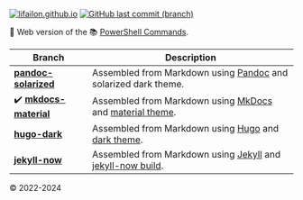 [![lifailon.github.io](https://img.shields.io/github/deployments/lifailon/lifailon.github.io/github-pages?logo=html5&label=github%20page%20status&color=yellow)](https://lifailon.github.io) [![GitHub last commit (branch)](https://img.shields.io/github/last-commit/Lifailon/lifailon.github.io/mkdocs-material?logo=github)](https://github.com/Lifailon/lifailon.github.io/tree/mkdocs-material)

🚀 Web version of the 📚 [PowerShell Commands](https://github.com/Lifailon/PS-Commands).

| **Branch**                                                                                      | **Description**                                                                                                                               |
| -                                                                                               | -                                                                                                                                             | 
| **[pandoc-solarized](https://github.com/Lifailon/lifailon.github.io/tree/pandoc-solarized)**    | Assembled from Markdown using [Pandoc](https://github.com/jgm/pandoc) and solarized dark theme.                                               | 
| ✔️ **[mkdocs-material](https://github.com/Lifailon/lifailon.github.io/tree/mkdocs-material)**  | Assembled from Markdown using [MkDocs](https://github.com/mkdocs/mkdocs) and [material theme](https://github.com/squidfunk/mkdocs-material).  | 
| **[hugo-dark](https://github.com/Lifailon/lifailon.github.io/tree/hugo-dark)**                  | Assembled from Markdown using [Hugo](https://github.com/gohugoio/hugo) and [dark theme](https://github.com/JingWangTW/dark-theme-editor).     | 
| **[jekyll-now](https://github.com/Lifailon/lifailon.github.io/tree/jekyll-now)**                | Assembled from Markdown using [Jekyll](https://github.com/jekyll/jekyll) and [jekyll-now build](https://github.com/barryclark/jekyll-now).    | 

© 2022-2024
